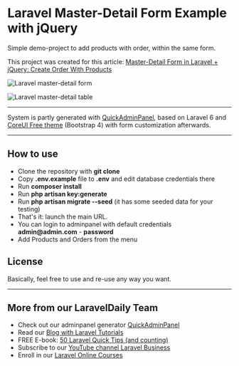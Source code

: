 # Laravel Master-Detail Form Example with jQuery

Simple demo-project to add products with order, within the same form.

This project was created for this article: [Master-Detail Form in Laravel + jQuery: Create Order With Products](https://quickadminpanel.com/blog/master-detail-form-in-laravel-jquery-create-order-with-products/)

![Laravel master-detail form](https://quickadminpanel.com/blog/wp-content/uploads/2019/09/Screen-Shot-2019-09-22-at-11.51.12-AM-1024x546.png)

![Laravel master-detail table](https://quickadminpanel.com/blog/wp-content/uploads/2019/09/Screen-Shot-2019-09-22-at-12.09.54-PM-1024x280.png)


---

System is partly generated with [QuickAdminPanel](https://2019.quickadminpanel.com), based on Laravel 6 and [CoreUI Free theme](https://coreui.io/demo/#main.html) (Bootstrap 4) with form customization afterwards.

---

## How to use

- Clone the repository with __git clone__
- Copy __.env.example__ file to __.env__ and edit database credentials there
- Run __composer install__
- Run __php artisan key:generate__
- Run __php artisan migrate --seed__ (it has some seeded data for your testing)
- That's it: launch the main URL. 
- You can login to adminpanel with default credentials __admin@admin.com__ - __password__
- Add Products and Orders from the menu

## License

Basically, feel free to use and re-use any way you want.

---

## More from our LaravelDaily Team

- Check out our adminpanel generator [QuickAdminPanel](https://quickadminpanel.com)
- Read our [Blog with Laravel Tutorials](https://laraveldaily.com)
- FREE E-book: [50 Laravel Quick Tips (and counting)](https://laraveldaily.com/free-e-book-40-laravel-quick-tips-and-counting/)
- Subscribe to our [YouTube channel Laravel Business](https://www.youtube.com/channel/UCTuplgOBi6tJIlesIboymGA)
- Enroll in our [Laravel Online Courses](https://laraveldaily.teachable.com/)
